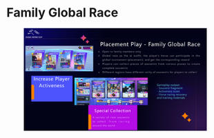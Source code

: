 # Family Global Race

<figure><img src="../../.gitbook/assets/Fmily Global Race.png" alt=""><figcaption></figcaption></figure>
